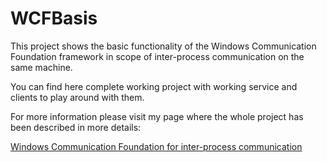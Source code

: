 # WCFBasis

This project shows the basic functionality of the Windows Communication Foundation framework in scope of inter-process communication on the same machine.

You can find here complete working project with working service and clients to play around with them.

For more information please visit my page where the whole project has been described in more details:

[Windows Communication Foundation for inter-process communication](https://mateusz-czernek.pl/post/c-windows-communication-foundation-for-interprocess-communication)